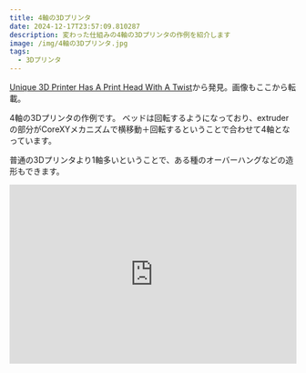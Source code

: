 ```yaml
---
title: 4軸の3Dプリンタ
date: 2024-12-17T23:57:09.810287
description: 変わった仕組みの4軸の3Dプリンタの作例を紹介します
image: /img/4軸の3Dプリンタ.jpg
tags:
  - 3Dプリンタ
---
```

[Unique 3D Printer Has A Print Head With A Twist](https://hackaday.com/2024/12/02/unique-3d-printer-has-a-print-head-with-a-twist/)から発見。画像もここから転載。

4軸の3Dプリンタの作例です。
ベッドは回転するようになっており、extruderの部分がCoreXYメカニズムで横移動＋回転するということで合わせて4軸となっています。

普通の3Dプリンタより1軸多いということで、ある種のオーバーハングなどの造形もできます。

<iframe width="100%" height="315" src="https://www.youtube.com/embed/VEgwnhLHy3g" title="YouTube video player" frameborder="0" allow="accelerometer; autoplay; clipboard-write; encrypted-media; gyroscope; picture-in-picture" allowfullscreen></iframe>



